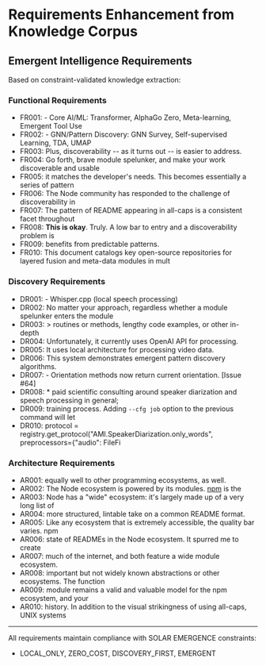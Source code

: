 # Requirements Enhancement from Knowledge Corpus

## Emergent Intelligence Requirements
Based on constraint-validated knowledge extraction:

### Functional Requirements
- FR001: - Core AI/ML: Transformer, AlphaGo Zero, Meta-learning, Emergent Tool Use
- FR002: - GNN/Pattern Discovery: GNN Survey, Self-supervised Learning, TDA, UMAP
- FR003: Plus, discoverability -- as it turns out -- is easier to address.
- FR004: Go forth, brave module spelunker, and make your work discoverable and usable
- FR005: it matches the developer's needs. This becomes essentially a series of pattern
- FR006: The Node community has responded to the challenge of discoverability in
- FR007: The pattern of README appearing in all-caps is a consistent facet throughout
- FR008: **This is okay**. Truly. A low bar to entry and a discoverability problem is
- FR009: benefits from predictable patterns.
- FR010: This document catalogs key open-source repositories for layered fusion and meta-data modules in mult

### Discovery Requirements  
- DR001: - Whisper.cpp (local speech processing)
- DR002: No matter your approach, regardless whether a module spelunker enters the module
- DR003: > routines or methods, lengthy code examples, or other in-depth
- DR004: Unfortunately, it currently uses OpenAI API for processing.
- DR005: It uses local architecture for processing video data.
- DR006: This system demonstrates emergent pattern discovery algorithms.
- DR007: - Orientation methods now return current orientation. [Issue #64]
- DR008: * paid scientific consulting around speaker diarization and speech processing in general;
- DR009: training process. Adding `--cfg job` option to the previous command will let
- DR010: protocol = registry.get_protocol("AMI.SpeakerDiarization.only_words", preprocessors={"audio": FileFi

### Architecture Requirements
- AR001: equally well to other programming ecosystems, as well.
- AR002: The Node ecosystem is powered by its modules. [npm](https://npmjs.org) is the
- AR003: Node has a "wide" ecosystem: it's largely made up of a very long list of
- AR004: more structured, lintable take on a common README format.
- AR005: Like any ecosystem that is extremely accessible, the quality bar varies. npm
- AR006: state of READMEs in the Node ecosystem. It spurred me to create
- AR007: much of the internet, and both feature a wide module ecosystem.
- AR008: important but not widely known abstractions or other ecosystems. The function
- AR009: module remains a valid and valuable model for the npm ecosystem, and your
- AR010: history. In addition to the visual strikingness of using all-caps, UNIX systems

---
All requirements maintain compliance with SOLAR EMERGENCE constraints:
- LOCAL_ONLY, ZERO_COST, DISCOVERY_FIRST, EMERGENT
